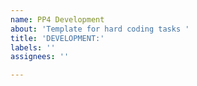 ```yaml
---
name: PP4 Development
about: 'Template for hard coding tasks '
title: 'DEVELOPMENT:'
labels: ''
assignees: ''

---
```



